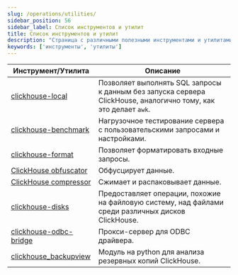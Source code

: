 ```yaml
---
slug: /operations/utilities/
sidebar_position: 56
sidebar_label: Список инструментов и утилит
title: Список инструментов и утилит
description: "Страница с различными полезными инструментами и утилитами ClickHouse."
keywords: ['инструменты', 'утилиты']
---
```


| Инструмент/Утилита | Описание |
|------|-------------|
|[clickhouse-local](../../operations/utilities/clickhouse-local.md) | Позволяет выполнять SQL запросы к данным без запуска сервера ClickHouse, аналогично тому, как это делает `awk`.|
|[clickhouse-benchmark](../../operations/utilities/clickhouse-benchmark.md) | Нагрузочное тестирование сервера с пользовательскими запросами и настройками.|
| [clickhouse-format](../../operations/utilities/clickhouse-format.md) | Позволяет форматировать входные запросы.|
|[ClickHouse obfuscator](../../operations/utilities/clickhouse-obfuscator.md) | Обфусцирует данные.|
|[ClickHouse compressor](../../operations/utilities/clickhouse-compressor.md) | Сжимает и распаковывает данные.|
| [clickhouse-disks](../../operations/utilities/clickhouse-disks.md) | Предоставляет операции, похожие на файловую систему, над файлами среди различных дисков ClickHouse.|
| [clickhouse-odbc-bridge](../../operations/utilities/odbc-bridge.md) | Прокси-сервер для ODBC драйвера.|
| [clickhouse_backupview](../../operations/utilities/backupview.md) | Модуль на python для анализа резервных копий ClickHouse.|
